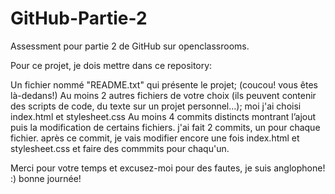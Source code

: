 # GitHub-Partie-2
Assessment pour partie 2 de GitHub sur openclassrooms.

Pour ce projet, je dois mettre dans ce repository:

Un fichier nommé "README.txt" qui présente le projet; (coucou! vous êtes là-dedans!)
Au moins 2 autres fichiers de votre choix (ils peuvent contenir des scripts de code, du texte sur un projet personnel...);
    moi j'ai choisi index.html et stylesheet.css
Au moins 4 commits distincts montrant l’ajout puis la modification de certains fichiers.
    j'ai fait 2 commits, un pour chaque fichier. après ce commit, je vais modifier encore une fois index.html et stylesheet.css     et faire des commmits pour chaqu'un.


Merci pour votre temps et excusez-moi pour des fautes, je suis anglophone! :) bonne journée!
